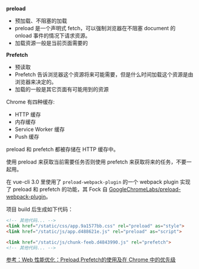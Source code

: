 **preload**
  * 预加载、不阻塞的加载
  * preload 是一个声明式 fetch，可以强制浏览器在不阻塞 document 的 onload 事件的情况下请求资源。
  * 加载资源一般是当前页面需要的

**Prefetch**
  * 预读取
  * Prefetch 告诉浏览器这个资源将来可能需要，但是什么时间加载这个资源是由浏览器来决定的。
  * 加载的一般是其它页面有可能用到的资源

Chrome 有四种缓存: 
  * HTTP 缓存
  * 内存缓存
  * Service Worker 缓存
  * Push 缓存

preload 和 prefetch 都被存储在 HTTP 缓存中。

使用 preload 来获取当前需要任务否则使用 prefetch 来获取将来的任务，不要一起用。

在 vue-cli 3.0 里使用了 `preload-webpack-plugin` 的一个 webpack plugin 实现了 preload 和 prefetch 的功能，其 Fock 自 [GoogleChromeLabs/preload-webpack-plugin](https://github.com/GoogleChromeLabs/preload-webpack-plugin)。

项目 build 后生成如下代码：
```html
<!-- 其他代码... -->
<link href="/static/css/app.9a1577bb.css" rel="preload" as="style">
<link href="/static/js/app.d488621e.js" rel="preload" as="script">

<link href="/static/js/chunk-feeb.d4843990.js" rel="prefetch">
<!-- 其他代码... -->
```

[参考：Web 性能优化：Preload,Prefetch的使用及在 Chrome 中的优先级](https://github.com/qq449245884/xiaozhi/issues/30)
